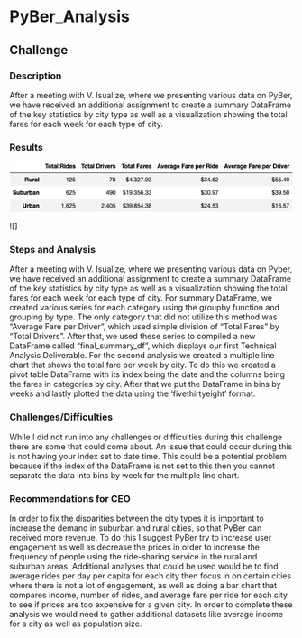 # PyBer_Analysis
## Challenge

### Description 
  After a meeting with V. Isualize, where we presenting various data on PyBer, we have received an additional assignment to create a summary DataFrame of the key statistics by city type as well as a visualization showing the total fares for each week for each type of city. 

### Results
![](Analysis/final_summary_df.png)

![] 

### Steps and Analysis
After a meeting with V. Isualize, where we presenting various data on Pyber, we have received an additional assignment to create a summary DataFrame of the key statistics by city type as well as a visualization showing the total fares for each week for each type of city. For summary DataFrame, we created various series for each category using the groupby function and grouping by type. The only category that did not utilize this method was “Average Fare per Driver”, which used simple division of “Total Fares” by “Total Drivers”. After that, we used these series to compiled a new DataFrame called “final_summary_df”, which displays our first Technical Analysis Deliverable. For the second analysis we created a multiple line chart that shows the total fare per week by city. To do this we created a pivot table DataFrame with its index being the date and the columns being the fares in categories by city. After that we put the DataFrame in bins by weeks and lastly plotted the data using the ‘fivethirtyeight’ format. 

### Challenges/Difficulties
  While I did not run into any challenges or difficulties during this challenge there are some that could come about.  An issue that could occur during this is not having your index set to date time. This could be a potential problem because if the index of the DataFrame is not set to this then you cannot separate the data into bins by week for the multiple line chart. 

### Recommendations for CEO
  In order to fix the disparities between the city types it is important to increase the demand in suburban and rural cities, so that PyBer can received more revenue. To do this I suggest PyBer try to increase user engagement as well as decrease the prices in order to increase the frequency of people using the ride-sharing service in the rural and suburban areas. Additional analyses that could be used would be to find average rides per day per capita for each city then focus in on certain cities where there is not a lot of engagement, as well as doing a bar chart that compares income, number of rides, and average fare per ride for each city to see if prices are too expensive for a given city. In order to complete these analysis we would need to gather additional datasets like average income for a city as well as population size. 
